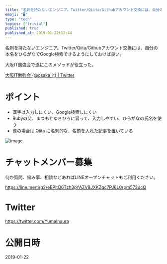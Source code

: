 ```yaml
---
title: "名刺を持たないエンジニア。Twitter/Qiita/Githubアカウント交換には、自分の本名をひらがなでGoogle検索できるようにして"
emoji: "🖥"
type: "tech"
topics: ["trivial"]
published: true
published_at: 2019-01-22t12:44
---
```


名刺を持たないエンジニア。Twitter/Qiita/Githubアカウント交換には、自分の本名をひらがなでGoogle検索できるようにしておけば良い。

大阪IT勉強会で遂にこのメソッドが役立った。

[大阪IT勉強会 (@osaka_it) | Twitter](https://twitter.com/osaka_it)

# ポイント

- 漢字は入力しにくい、Google検索しにくい
- Rubyの父、まつもとゆきひろに習って、入力しやすい、ひらがなの氏名を使う
- 僕の場合は Qiita に名刺的な、名前を入れた記事を置いている

![image](https://user-images.githubusercontent.com/13635059/51511098-47567000-1e43-11e9-90d0-63d31afaab92.png)










<!-- Update From Qiita API -->

# チャットメンバー募集


何か質問、悩み事、相談などあればLINEオープンチャットもご利用ください。

https://line.me/ti/g2/eEPltQ6Tzh3pYAZV8JXKZqc7PJ6L0rpm573dcQ





# Twitter


https://twitter.com/YumaInaura


<!-- Update From Qiita API -->



# 公開日時

2019-01-22

